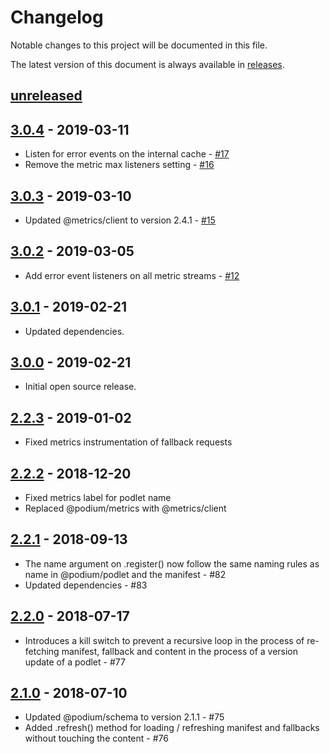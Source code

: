 # Changelog

Notable changes to this project will be documented in this file.

The latest version of this document is always available in [releases][releases-url].

## [unreleased]

## [3.0.4] - 2019-03-11

-   Listen for error events on the internal cache - [#17](https://github.com/podium-lib/client/pull/17)
-   Remove the metric max listeners setting - [#16](https://github.com/podium-lib/client/pull/16)

## [3.0.3] - 2019-03-10

-   Updated @metrics/client to version 2.4.1 - [#15](https://github.com/podium-lib/client/pull/15)

## [3.0.2] - 2019-03-05

-   Add error event listeners on all metric streams - [#12](https://github.com/podium-lib/client/pull/12)

## [3.0.1] - 2019-02-21

-   Updated dependencies.

## [3.0.0] - 2019-02-21

-   Initial open source release.

## [2.2.3] - 2019-01-02

-   Fixed metrics instrumentation of fallback requests

## [2.2.2] - 2018-12-20

-   Fixed metrics label for podlet name
-   Replaced @podium/metrics with @metrics/client

## [2.2.1] - 2018-09-13

-   The name argument on .register() now follow the same naming rules as name in @podium/podlet and the manifest - #82
-   Updated dependencies - #83

## [2.2.0] - 2018-07-17

-   Introduces a kill switch to prevent a recursive loop in the process of re-fetching manifest, fallback and content in the process of a version update of a podlet - #77

## [2.1.0] - 2018-07-10

-   Updated @podium/schema to version 2.1.1 - #75
-   Added .refresh() method for loading / refreshing manifest and fallbacks without touching the content - #76

[unreleased]: https://github.com/podium-lib/client/compare/v3.0.4...HEAD
[3.0.4]: https://github.com/podium-lib/client/compare/v3.0.3...v3.0.4
[3.0.3]: https://github.com/podium-lib/client/compare/v3.0.2...v3.0.3
[3.0.2]: https://github.com/podium-lib/client/compare/v3.0.1...v3.0.2
[3.0.1]: https://github.com/podium-lib/client/compare/v3.0.0...v3.0.1
[3.0.0]: https://github.com/podium-lib/client/compare/v2.2.3...v3.0.0
[2.2.3]: https://github.com/podium-lib/client/compare/v2.2.2...v2.2.3
[2.2.2]: https://github.com/podium-lib/client/compare/v2.2.1...v2.2.2
[2.2.1]: https://github.com/podium-lib/client/compare/v2.2.0...v2.2.1
[2.2.0]: https://github.com/podium-lib/client/compare/v2.1.0...v2.2.0
[2.1.0]: https://github.com/podium-lib/client/compare/v2.0.0...v2.1.0
[releases-url]: https://github.com/podium-lib/client/blob/master/CHANGELOG.md

